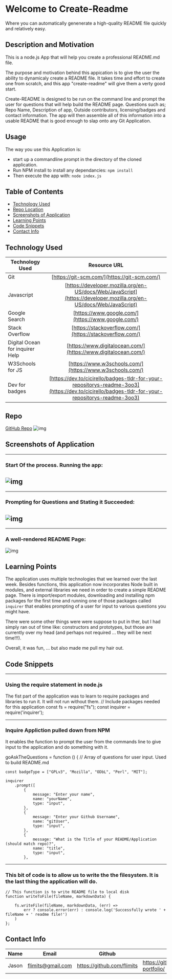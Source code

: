 # Welcome to Create-Readme
Where you can automatically genenerate a high-quality README file quickly and relatively easy.

## Description and Motivation

This is a node.js App that will help you create a professional README.md file.

The purpose and motivation behind this appication is to give the user the ability to dynamicaly create a README file. It takes time and effort to create one from scratch, and this app "create-readme" will give them a verty good start.

Create-README is designed to be run on the command line and prompt the user for questions that will help build the README page. 
Questions such as; Repo Name, Description of app, Outside contributors, licensing/badges and contact information. The app will then assemble all of this information into a usable README that is good enough to slap onto any Git Application.

## Usage

The way you use this Application is:
- start up a commandline prompt in the directory of the cloned application.
- Run NPM install to install any dependancies: `npm install`
- Then execute the app with: `node index.js`


## Table of Contents

* [Technology Used](#technology-used)
* [Repo Location](#repo)
* [Screenshots of Application](screenshots-of-application)
* [Learning Points](#learning-points)
* [Code Snippets](#code-snippets)
* [Contact Info](#contact-info)

## Technology Used 

| Technology Used         | Resource URL           | 
| ------------- |:-------------:| 
| Git | [https://git-scm.com/](https://git-scm.com/)     |    
| Javascript | [https://developer.mozilla.org/en-US/docs/Web/JavaScript](https://developer.mozilla.org/en-US/docs/Web/JavaScript)
| Google Search | [https://www.google.com/](https://www.google.com/)
| Stack Overflow | [https://stackoverflow.com/](https://stackoverflow.com/)
| Digital Ocean for inquirer Help| [https://www.digitalocean.com/](https://www.digitalocean.com/)
| W3Schools for JS | [https://www.w3schools.com/](https://www.w3schools.com/)
| Dev for badges | [https://dev.to/cicirello/badges-tldr-for-your-repositorys-readme-3oo3](https://dev.to/cicirello/badges-tldr-for-your-repositorys-readme-3oo3)

## Repo 

[GitHub Repo](https://github.com/flimits/create-readme)
![img](./assets/image/Banner.png)


## Screenshots of Application
---
### Start Of the process. Running the app:
![img](./utils/start_the_node_app.png)
---
---
### Prompting for Questions and Stating it Succeeded:
![img](./utils/prompt_for_questions_with_success.png)
---
---
### A well-rendered README Page:
![img](./utils/wellrendered_readme_page.png)


## Learning Points 

The application uses multiple technologies that we learned over the last week. Besides functions, this application now incorporates Node built in modules, and external libraries we need in order to create a simple README page. There is import/export modules, downloading and installing npm packages for the first time and running one of those packages called `inquirer` that enables prompting of a user for input to various questions you might have.

There were some other things were were suppose to put in ther, but I had simply ran out of time like: constructors and prototypes, but those are currently over my head (and perhaps not required ... they will be next time!!!).

Overall, it was fun, ... but also made me pull my hair out.

## Code Snippets
---
### Using the require statement in node.js

The fist part of the application was to learn to require packages and libraries to run it. It will not run without them.
// Include packages needed for this application
const fs = require("fs");
const inquirer = require('inquirer');


---
### Inquire Appliction pulled down from NPM
It enables the function to prompt the user from the commands line to give input to the application and do something with it.

goAskTheQuestions = function () {
    // Array of questions for user input. Used to build README.md

    const badgeType = ["GPLv3", "Mozilla", "ODbL", "Perl", "MIT"];

    inquirer
        .prompt([
            {
                message: "Enter your name",
                name: "yourName",
                type: "input",
            },
            {
                message: "Enter your Github Username",
                name: "gitUser",
                type: "input",
            },
            {
                message: "What is the Title of your README/Application (should match repo)?",
                name: "title",
                type: "input",
            },
---
### This bit of code is to allow us to write the the filesystem. It is the last thing the application will do.
```
// This function is to write README file to local disk
function writeToFile(fileName, markdownData) {

    fs.writeFile(fileName, markdownData, (err) =>
        err ? console.error(err) : console.log('Successfully wrote ' + fileName + ' readme file!')
    )
};
```


## Contact Info

| Name      |Email      | Github    | Portfolio |
|-----------|-----------|-----------|-----------|
|Jason       |flimits@gmail.com|https://github.com/flimits|https://github.com/flimits/my-portfolio/|
